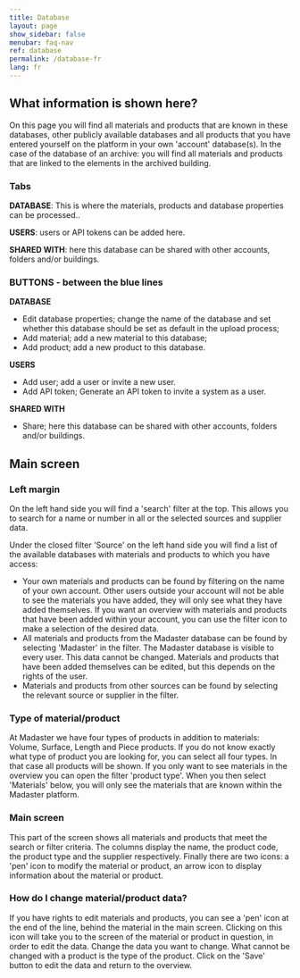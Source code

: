 ```yaml
---
title: Database
layout: page
show_sidebar: false
menubar: faq-nav
ref: database
permalink: /database-fr
lang: fr
---
```



## What information is shown here?
On this page you will find all materials and products that are known in these databases, other publicly available databases and all products that you have entered yourself on the platform in your own 'account' database(s).
In the case of the database of an archive: you will find all materials and products that are linked to the elements in the archived building.


### Tabs
**DATABASE**: This is where the materials, products and database properties can be processed..

**USERS**: users or API tokens can be added here.

**SHARED WITH**: here this database can be shared with other accounts, folders and/or buildings.


### BUTTONS - between the blue lines
**DATABASE**
- Edit database properties; change the name of the database and set whether this database should be set as default in the upload process;
- Add material; add a new material to this database;
- Add product; add a new product to this database.

**USERS**
- Add user; add a user or invite a new user.
- Add API token; Generate an API token to invite a system as a user.

**SHARED WITH** 
- Share; here this database can be shared with other accounts, folders and/or buildings.



## Main screen


### Left margin
On the left hand side you will find a 'search' filter at the top. This allows you to search for a name or number in all or the selected sources and supplier data.

Under the closed filter 'Source' on the left hand side you will find a list of the available databases with materials and products to which you have access:

- Your own materials and products can be found by filtering on the name of your own account. Other users outside your account will not be able to see the materials you have added, they will only see what they have added themselves. If you want an overview with materials and products that have been added within your account, you can use the filter icon to make a selection of the desired data.
- All materials and products from the Madaster database can be found by selecting 'Madaster' in the filter. The Madaster database is visible to every user. This data cannot be changed. Materials and products that have been added themselves can be edited, but this depends on the rights of the user.
- Materials and products from other sources can be found by selecting the relevant source or supplier in the filter.

### Type of material/product
At Madaster we have four types of products in addition to materials: Volume, Surface, Length and Piece products. If you do not know exactly what type of product you are looking for, you can select all four types. In that case all products will be shown. If you only want to see materials in the overview you can open the filter 'product type'. When you then select 'Materials' below, you will only see the materials that are known within the Madaster platform.

### Main screen
This part of the screen shows all materials and products that meet the search or filter criteria. The columns display the name, the product code, the product type and the supplier respectively. Finally there are two icons: a 'pen' icon to modify the material or product, an arrow icon to display information about the material or product.

### How do I change material/product data?
If you have rights to edit materials and products, you can see a 'pen' icon at the end of the line, behind the material in the main screen. Clicking on this icon will take you to the screen of the material or product in question, in order to edit the data. Change the data you want to change. What cannot be changed with a product is the type of the product. Click on the 'Save' button to edit the data and return to the overview.
